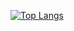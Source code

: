 [![Top Langs](https://github-readme-stats.vercel.app/api/top-langs/?username=willoizcitron)](https://github.com/anuraghazra/github-readme-stats)